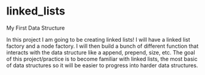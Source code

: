 # linked_lists
My First Data Structure 

In this project I am going to be creating linked lists! I will have a linked list factory and a node factory. I will then build a bunch of different function that interacts with the data structure like a append, prepend, size, etc. The goal of this project/practice is to become familiar with linked lists, the most basic of data structures so it will be easier to progress into harder data structures. 